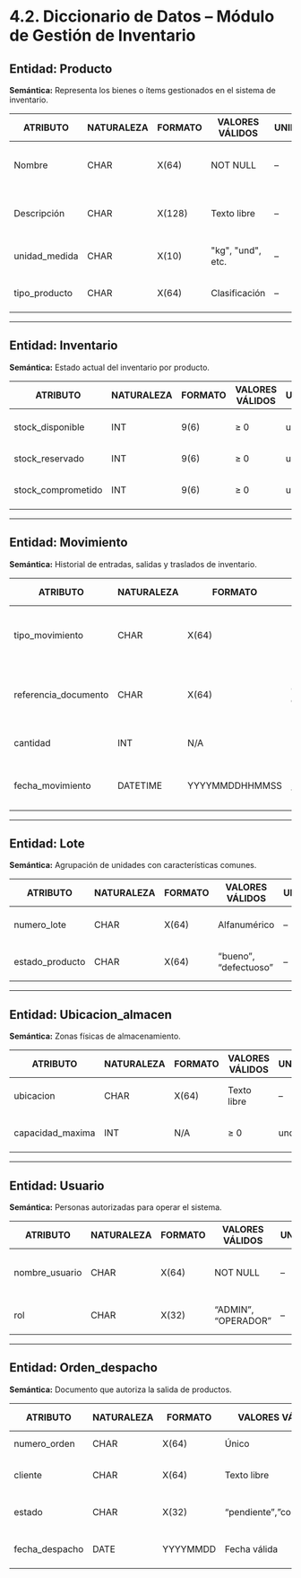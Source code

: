 
# 4.2. Diccionario de Datos – Módulo de Gestión de Inventario

## Entidad: Producto

**Semántica:** Representa los bienes o ítems gestionados en el sistema de inventario.

| ATRIBUTO      | NATURALEZA | FORMATO | VALORES VÁLIDOS     | UNIDAD | DERIVADA DE | SEMÁNTICA                       | ONTOLOGÍA                                             |
|---------------|------------|---------|---------------------|--------|-------------|---------------------------------|-------------------------------------------------------|
| Nombre        | CHAR       | X(64)   | NOT NULL            | –      | –           | Denominación del producto       | Nombre del artículo para su identificación.           |
| Descripción   | CHAR       | X(128)  | Texto libre         | –      | –           | Detalles adicionales            | Complementa la información del producto.             |
| unidad_medida | CHAR       | X(10)   | "kg", "und", etc.   | –      | –           | Tipo de medición                | Define cómo se cuantifica el producto.               |
| tipo_producto | CHAR       | X(64)   | Clasificación       | –      | –           | Tipo o categoría                | Sirve para clasificar productos.                     |

---

## Entidad: Inventario

**Semántica:** Estado actual del inventario por producto.

| ATRIBUTO           | NATURALEZA | FORMATO | VALORES VÁLIDOS | UNIDAD | DERIVADA DE | SEMÁNTICA               | ONTOLOGÍA                              |
|--------------------|------------|---------|-----------------|--------|-------------|-------------------------|----------------------------------------|
| stock_disponible   | INT        | 9(6)    | ≥ 0             | und    | –           | Cantidad utilizable     | Inventario físico disponible.          |
| stock_reservado    | INT        | 9(6)    | ≥ 0             | und    | –           | Cantidad no disponible  | Reservado para pedidos.                |
| stock_comprometido | INT        | 9(6)    | ≥ 0             | und    | –           | Cantidad futura         | Comprometido para despacho.           |

---

## Entidad: Movimiento

**Semántica:** Historial de entradas, salidas y traslados de inventario.

| ATRIBUTO             | NATURALEZA | FORMATO  | VALORES VÁLIDOS   | UNIDAD | DERIVADA DE | SEMÁNTICA                    | ONTOLOGÍA                                           |
|----------------------|------------|----------|-------------------|--------|-------------|------------------------------|-----------------------------------------------------|
| tipo_movimiento      | CHAR       | X(64)    | “ingreso”, “salida”, “reubicación”, “ajuste”, “traslado” | – | – | Naturaleza de la operación    | Clasificación del evento de stock.                  |
| referencia_documento | CHAR       | X(64)    | Código de documento | –      | –           | Documento asociado           | Vincula el movimiento a su origen (pedido, lote…). |
| cantidad             | INT        | N/A      | > 0               | und    | –           | Unidades afectadas           | Volumen de la operación.                            |
| fecha_movimiento     | DATETIME   | YYYYMMDDHHMMSS | Fecha y hora válidas | – | – | Momento de ejecución         | Base para trazabilidad de cada evento.              |

---

## Entidad: Lote

**Semántica:** Agrupación de unidades con características comunes.

| ATRIBUTO        | NATURALEZA | FORMATO | VALORES VÁLIDOS     | UNIDAD | DERIVADA DE | SEMÁNTICA              | ONTOLOGÍA                    |
|-----------------|------------|---------|---------------------|--------|-------------|------------------------|------------------------------|
| numero_lote     | CHAR       | X(64)   | Alfanumérico        | –      | –           | Identificador del lote | Permite trazabilidad por grupo. |
| estado_producto | CHAR       | X(64)   | “bueno”, “defectuoso” | –    | –           | Estado de las unidades | Define si es apto para uso.  |

---

## Entidad: Ubicacion_almacen

**Semántica:** Zonas físicas de almacenamiento.

| ATRIBUTO         | NATURALEZA | FORMATO | VALORES VÁLIDOS | UNIDAD | DERIVADA DE | SEMÁNTICA                     | ONTOLOGÍA                          |
|------------------|------------|---------|-----------------|--------|-------------|-------------------------------|------------------------------------|
| ubicacion        | CHAR       | X(64)   | Texto libre     | –      | –           | Identificador de la zona      | Localización física dentro del almacén. |
| capacidad_maxima | INT        | N/A     | ≥ 0             | und    | –           | Máximo de unidades almacenables | Soporta lógica de optimización.     |

---

## Entidad: Usuario

**Semántica:** Personas autorizadas para operar el sistema.

| ATRIBUTO       | NATURALEZA | FORMATO | VALORES VÁLIDOS      | UNIDAD | DERIVADA DE | SEMÁNTICA                | ONTOLOGÍA                          |
|----------------|------------|---------|----------------------|--------|-------------|--------------------------|------------------------------------|
| nombre_usuario | CHAR       | X(64)   | NOT NULL             | –      | –           | Identificador del usuario | Permite controlar quién realiza la acción. |
| rol            | CHAR       | X(32)   | “ADMIN”, “OPERADOR”  | –      | –           | Tipo de permisos         | Define alcance de operaciones.     |

---

## Entidad: Orden_despacho

**Semántica:** Documento que autoriza la salida de productos.

| ATRIBUTO       | NATURALEZA | FORMATO  | VALORES VÁLIDOS     | UNIDAD | DERIVADA DE | SEMÁNTICA                | ONTOLOGÍA                        |
|----------------|------------|----------|---------------------|--------|-------------|--------------------------|----------------------------------|
| numero_orden   | CHAR       | X(64)    | Único               | –      | –           | Identificador de la orden | Clave de despacho.               |
| cliente        | CHAR       | X(64)    | Texto libre         | –      | –           | Receptor final           | Permite asociar el envío.        |
| estado         | CHAR       | X(32)    | “pendiente”,”completado” | –    | –           | Situación de la orden    | Indica progreso del despacho.    |
| fecha_despacho | DATE       | YYYYMMDD | Fecha válida        | días   | –           | Día de salida            | Marca momento de ejecución.      |
```
